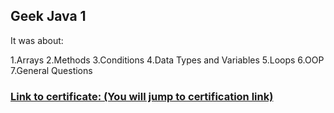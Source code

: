 ## Geek Java 1

It was about:

1.Arrays
2.Methods
3.Conditions
4.Data Types and Variables
5.Loops
6.OOP
7.General Questions

### [Link to certificate: (You will jump to certification link)](https://geekbrains.ru/certificates/1132651.en) 
